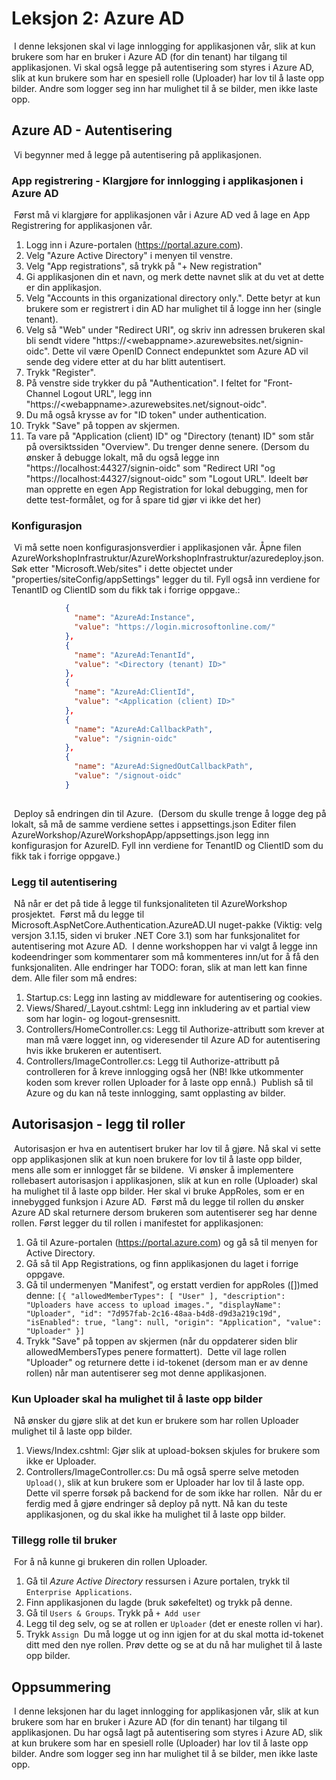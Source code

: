 # Leksjon 2: Azure AD

​
I denne leksjonen skal vi lage innlogging for applikasjonen vår, slik at kun brukere som har en bruker i Azure AD (for din tenant) har tilgang til applikasjonen. Vi skal også legge på autentisering som styres i Azure AD, slik at kun brukere som har en spesiell rolle (Uploader) har lov til å laste opp bilder. Andre som logger seg inn har mulighet til å se bilder, men ikke laste opp.
​

## Azure AD - Autentisering

​
Vi begynner med å legge på autentisering på applikasjonen.
​

### App registrering - Klargjøre for innlogging i applikasjonen i Azure AD

​
Først må vi klargjøre for applikasjonen vår i Azure AD ved å lage en App Registrering for applikasjonen vår.
​

1. Logg inn i Azure-portalen (https://portal.azure.com).
2. Velg "Azure Active Directory" i menyen til venstre.
3. Velg "App registrations", så trykk på "+ New registration"
4. Gi applikasjonen din et navn, og merk dette navnet slik at du vet at dette er din applikasjon.
5. Velg "Accounts in this organizational directory only.". Dette betyr at kun brukere som er registrert i din AD har mulighet til å logge inn her (single tenant).
6. Velg så "Web" under "Redirect URI", og skriv inn adressen brukeren skal bli sendt videre "https://\<webappname>.azurewebsites.net/signin-oidc". Dette vil være OpenID Connect endepunktet som Azure AD vil sende deg videre etter at du har blitt autentisert.
7. Trykk "Register".
8. På venstre side trykker du på "Authentication". I feltet for "Front-Channel Logout URL", legg inn "https://\<webappname>.azurewebsites.net/signout-oidc".
9. Du må også krysse av for "ID token" under authentication.
10. Trykk "Save" på toppen av skjermen.
11. Ta vare på "Application (client) ID" og "Directory (tenant) ID" som står på oversiktssiden "Overview". Du trenger denne senere. 
   (Dersom du ønsker å debugge lokalt, må du også legge inn "https://localhost:44327/signin-oidc" som "Redirect URI "og "https://localhost:44327/signout-oidc" som "Logout URL". 
   Ideelt bør man opprette en egen App Registration for lokal debugging, men for dette test-formålet, og for å spare tid gjør vi ikke det her)
    ​

### Konfigurasjon

​
Vi må sette noen konfigurasjonsverdier i applikasjonen vår.
Åpne filen AzureWorkshopInfrastruktur/AzureWorkshopInfrastruktur/azuredeploy.json. Søk etter "Microsoft.Web/sites" i dette objectet under "properties/siteConfig/appSettings" legger du til.
Fyll også inn verdiene for TenantID og ClientID som du fikk tak i forrige oppgave.:
​

```json
            {
              "name": "AzureAd:Instance",
              "value": "https://login.microsoftonline.com/"
            },
            {
              "name": "AzureAd:TenantId",
              "value": "<Directory (tenant) ID>"
            },
            {
              "name": "AzureAd:ClientId",
              "value": "<Application (client) ID>"
            },
            {
              "name": "AzureAd:CallbackPath",
              "value": "/signin-oidc"
            },
            {
              "name": "AzureAd:SignedOutCallbackPath",
              "value": "/signout-oidc"
            }
​
```

​
Deploy så endringen din til Azure.
​
(Dersom du skulle trenge å logge deg på lokalt, så må de samme verdiene settes i appsettings.json
Editer filen AzureWorkshop/AzureWorkshopApp/appsettings.json legg inn konfigurasjon for AzureID. Fyll inn verdiene for TenantID og ClientID som du fikk tak i forrige oppgave.)
​

### Legg til autentisering

​
Nå når er det på tide å legge til funksjonaliteten til AzureWorkshop prosjektet.
​
Først må du legge til Microsoft.AspNetCore.Authentication.AzureAD.UI nuget-pakke (Viktig: velg versjon 3.1.15, siden vi bruker .NET Core 3.1) som har funksjonalitet for autentisering mot Azure AD.
​
I denne workshoppen har vi valgt å legge inn kodeendringer som kommentarer som må kommenteres inn/ut for å få den funksjonaliten. Alle endringer har TODO: foran, slik at man lett kan finne dem. Alle filer som må endres:
​

1. Startup.cs: Legg inn lasting av middleware for autentisering og cookies.
2. Views/Shared/\_Layout.cshtml: Legg inn inkludering av et partial view som har login- og logout-grensesnitt.
3. Controllers/HomeController.cs: Legg til Authorize-attributt som krever at man må være logget inn, og videresender til Azure AD for autentisering hvis ikke brukeren er autentisert.
4. Controllers/ImageController.cs: Legg til Authorize-attributt på controlleren for å kreve innlogging også her (NB! Ikke utkommenter koden som krever rollen Uploader for å laste opp ennå.)
   ​
   Publish så til Azure og du kan nå teste innlogging, samt opplasting av bilder.
   ​

## Autorisasjon - legg til roller

​
Autorisasjon er hva en autentisert bruker har lov til å gjøre. Nå skal vi sette opp applikasjonen slik at kun noen brukere for
lov til å laste opp bilder, mens alle som er innlogget får se bildene.
​
Vi ønsker å implementere rollebasert autorisasjon i applikasjonen, slik at kun en rolle (Uploader)
skal ha mulighet til å laste opp bilder. Her skal vi bruke AppRoles, som er en innebygged funksjon i Azure AD.
​
Først må du legge til rollen du ønsker Azure AD skal returnere dersom brukeren som autentiserer
seg har denne rollen. Først legger du til rollen i manifestet for applikasjonen:
​

1. Gå til Azure-portalen (https://portal.azure.com) og gå så til menyen for Active
   Directory.
2. Gå så til App Registrations, og finn applikasjonen du laget i forrige oppgave.
3. Gå til undermenyen "Manifest", og erstatt verdien for appRoles ([])med denne:
   `[{ "allowedMemberTypes": [ "User" ], "description": "Uploaders have access to upload images.", "displayName": "Uploader", "id": "7d957fab-2c16-48aa-b4d8-d9d3a219c19d", "isEnabled": true, "lang": null, "origin": "Application", "value": "Uploader" }]`
4. Trykk "Save" på toppen av skjermen (når du oppdaterer siden blir allowedMembersTypes penere formattert).
   ​
   Dette vil lage rollen "Uploader" og returnere dette i id-tokenet (dersom man er av denne rollen) når man autentiserer seg mot denne applikasjonen.
   ​

### Kun Uploader skal ha mulighet til å laste opp bilder

​
Nå ønsker du gjøre slik at det kun er brukere som har rollen Uploader mulighet til å laste opp bilder.
​

1. Views/Index.cshtml: Gjør slik at upload-boksen skjules for brukere som ikke er Uploader.
2. Controllers/ImageController.cs: Du må også sperre selve metoden `Upload()`, slik at kun brukere som er Uploader har lov til å laste opp. Dette vil sperre forsøk på backend for de som ikke har rollen.
   ​
   Når du er ferdig med å gjøre endringer så deploy på nytt. Nå kan du teste applikasjonen, og du skal ikke ha mulighet til å laste opp bilder.
   ​

### Tillegg rolle til bruker

​
For å nå kunne gi brukeren din rollen Uploader.
​

1. Gå til _Azure Active Directory_ ressursen i Azure portalen, trykk til `Enterprise Applications`.
2. Finn applikasjonen du lagde (bruk søkefeltet) og trykk på denne.
3. Gå til `Users & Groups`. Trykk på `+ Add user`
4. Legg til deg selv, og se at rollen er `Uploader` (det er eneste rollen vi har).
5. Trykk `Assign`
   ​
   Du må logge ut og inn igjen for at du skal motta id-tokenet ditt med den nye rollen. Prøv dette og se at du nå har mulighet til å laste opp bilder.
   ​

## Oppsummering

​
I denne leksjonen har du laget innlogging for applikasjonen vår, slik at kun brukere som har en bruker i Azure AD (for din tenant) har tilgang til applikasjonen. Du har også lagt på autentisering som styres i Azure AD, slik at kun brukere som har en spesiell rolle (Uploader) har lov til å laste opp bilder. Andre som logger seg inn har mulighet til å se bilder, men ikke laste opp.
